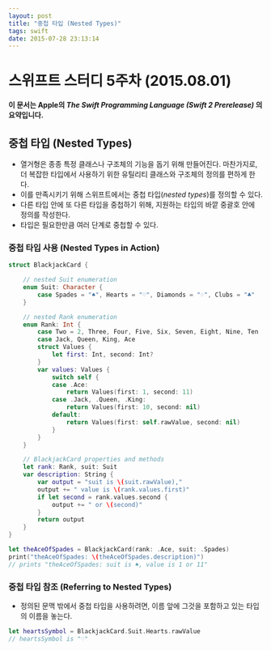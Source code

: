 ```yaml
---
layout: post
title: "중첩 타입 (Nested Types)"
tags: swift
date: 2015-07-28 23:13:14
---
```


# 스위프트 스터디 5주차 (2015.08.01)

**이 문서는 Apple의 _The Swift Programming Language (Swift 2 Prerelease)_ 의 요약입니다.**

## 중첩 타입 (Nested Types)

- 열거형은 종종 특정 클래스나 구조체의 기능을 돕기 위해 만들어진다. 마찬가지로, 더 복잡한 타입에서 사용하기 위한 유틸리티 클래스와 구조체의 정의를 편하게 한다.
- 이를 만족시키기 위해 스위프트에서는 중첩 타입(*nested types*)를 정의할 수 있다.
- 다른 타입 안에 또 다른 타입을 중첩하기 위해, 지원하는 타입의 바깥 중괄호 안에 정의를 작성한다.
- 타입은 필요한만큼 여러 단계로 중첩할 수 있다.

### 중첩 타입 사용 (Nested Types in Action)

```swift
struct BlackjackCard {

    // nested Suit enumeration
    enum Suit: Character {
        case Spades = "♠", Hearts = "♡", Diamonds = "♢", Clubs = "♣"
    }

    // nested Rank enumeration
    enum Rank: Int {
        case Two = 2, Three, Four, Five, Six, Seven, Eight, Nine, Ten
        case Jack, Queen, King, Ace
        struct Values {
            let first: Int, second: Int?
        }
        var values: Values {
            switch self {
            case .Ace:
                return Values(first: 1, second: 11)
            case .Jack, .Queen, .King:
                return Values(first: 10, second: nil)
            default:
                return Values(first: self.rawValue, second: nil)
            }
        }
    }

    // BlackjackCard properties and methods
    let rank: Rank, suit: Suit
    var description: String {
        var output = "suit is \(suit.rawValue),"
        output += " value is \(rank.values.first)"
        if let second = rank.values.second {
            output += " or \(second)"
        }
        return output
    }
}
```

```swift
let theAceOfSpades = BlackjackCard(rank: .Ace, suit: .Spades)
print("theAceOfSpades: \(theAceOfSpades.description)")
// prints "theAceOfSpades: suit is ♠, value is 1 or 11"
```

### 중첩 타입 참조 (Referring to Nested Types)

- 정의된 문맥 밖에서 중첩 타입을 사용하려면, 이름 앞에 그것을 포함하고 있는 타입의 이름을 놓는다.

```swift
let heartsSymbol = BlackjackCard.Suit.Hearts.rawValue
// heartsSymbol is "♡"
```
